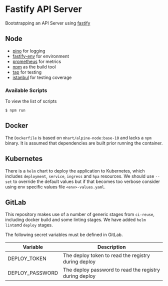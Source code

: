 # Fastify API Server

Bootstrapping an API Server using [fastify](https://github.com/fastify/fastify)

## Node

- [pino](https://github.com/pinojs/pino) for logging
- [fastify-env](https://github.com/fastify/fastify-env) for environment
- [prometheus](https://github.com/siimon/prom-client) for metrics
- [npm](https://www.npmjs.com/) as the build tool
- [tap](https://www.node-tap.org/) for testing
- [istanbul](https://istanbul.js.org/docs/tutorials/tap/) for testing coverage

### Available Scripts

To view the list of scripts

```console
$ npm run
```

## Docker

The `Dockerfile` is based on `mhart/alpine-node:base-10` and lacks a `npm`
binary. It is assumed that dependencies are built prior running the container.

## Kubernetes

There is a `helm` chart to deploy the application to Kubernetes, which includes
`deployment`, `service`, `ingress` and `hpa` resources. We should use `--set`
to override the default values but if that becomes too verbose consider using
env specific values file `<env>-values.yaml`.

## GitLab

This repository makes use of a number of generic stages from `ci-reuse`,
including docker build and some linting stages. We have added `helm lint`and
`deploy` stages.

The following secret variables must be defined in GitLab.

| Variable        | Description                                            |
| --------------- | ------------------------------------------------------ |
| DEPLOY_TOKEN    | The deploy token to read the registry during deploy    |
| DEPLOY_PASSWORD | The deploy password to read the registry during deploy |
